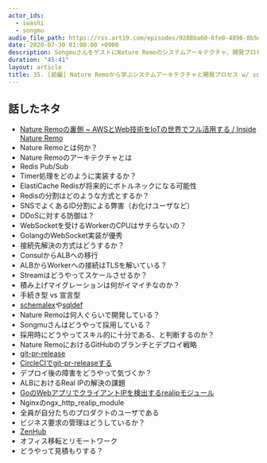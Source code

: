 ```yaml
---
actor_ids:
  - iwashi
  - songmu
audio_file_path: https://rss.art19.com/episodes/9288ba60-6fe0-4896-8b5d-2fda09e1a1bb.mp3
date: 2020-07-30 01:00:00 +0900
description: SongmuさんをゲストにNature Remoのシステムアーキテクチャ、開発プロセスなどついて語っていただいたエピソードです。
duration: "45:41"
layout: article
title: 35. [前編] Nature Remoから学ぶシステムアーキテクチャと開発プロセス w/ songmu
---
```


## 話したネタ

- [Nature Remoの裏側 ~ AWSとWeb技術をIoTの世界でフル活用する / Inside Nature Remo](https://speakerdeck.com/songmu/inside-nature-remo)
- Nature Remoとは何か？
- Nature Remoのアーキテクチャとは
- Redis Pub/Sub
- Timer処理をどのように実装するか？
- ElastiCache Redisが将来的にボトルネックになる可能性
- Redisの分割はどのような方式とするか？
- SNSでよくあるID分割による弊害（お化けユーザなど）
- DDoSに対する防御は？
- WebSocketを受けるWorkerのCPUはサチらないの？
- GolangのWebSocket実装が優秀
- 接続先解決の方式はどうするか？
- ConsulからALBへの移行
- ALBからWorkerへの接続はTLSを解いている？
- Streamはどうやってスケールさせるか？
- 積み上げマイグレーションは何がイマイチなのか？
- 手続き型 vs 宣言型
- [schemalex](https://github.com/schemalex/schemalex)や[sqldef](https://github.com/k0kubun/sqldef)
- Nature Remoは何人ぐらいで開発している？
- Songmuさんはどうやって採用している？
- 採用時にどうやってスキル的に十分である、と判断するのか？
- Nature RemoにおけるGitHubのブランチとデプロイ戦略
- [git-pr-release](https://github.com/x-motemen/git-pr-release)
- [CircleCIでgit-pr-releaseする](https://songmu.jp/riji/entry/2019-07-28-circleci-git-pr-release.html)
- デプロイ後の障害をどうやって気づくか？
- ALBにおけるReal IPの解決の課題
- [GoのWebアプリでクライアントIPを検出するrealipモジュール](https://songmu.jp/riji/entry/2020-04-24-realip.html)
- Nginxのngx_http_realip_module
- 全員が自分たちのプロダクトのユーザである
- ビジネス要求の管理はどうしているか？
- [ZenHub](https://www.zenhub.com/)
- オフィス移転とリモートワーク
- どうやって見積もりする？